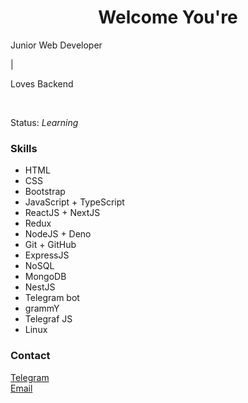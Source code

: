 <h1 align="center">Welcome You're</h1>
<p>Junior Web Developer</p> | <p>Loves Backend</p>
<br />
<p>Status: <i>Learning</i></p>
<h3>Skills</h3>
<ul>
  <li>HTML</li>
  <li>CSS</li>
  <li>Bootstrap</li>
  <li>JavaScript + TypeScript</li>
  <li>ReactJS + NextJS</li>
  <li>Redux</li>
  <li>NodeJS + Deno</li>
  <li>Git + GitHub</li>
  <li>ExpressJS</li>
  <li>NoSQL</li>
  <li>MongoDB</li>
  <li>NestJS</li>
  <li>Telegram bot</li>
  <li>grammY</li>
  <li>Telegraf JS</li>
  <li>Linux</li>
</ul>

<h3>Contact</h3>
<a href="https://t.me/SaDi_BRo">Telegram</a> <br />
<a href="mailto:sayidullohabbasov0909@gmail.com">Email</a>
